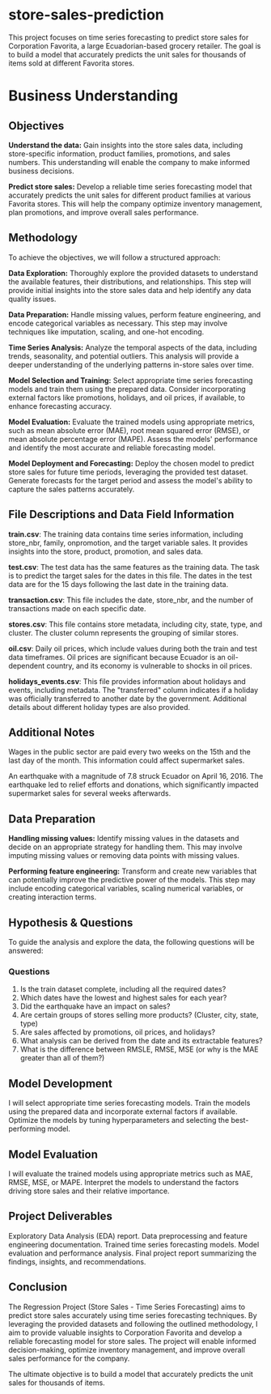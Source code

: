# store-sales-prediction
This project focuses on time series forecasting to predict store sales for Corporation Favorita, a large Ecuadorian-based grocery retailer. The goal is to build a model that accurately predicts the unit sales for thousands of items sold at different Favorita stores.



# Business Understanding
## Objectives
**Understand the data:** Gain insights into the store sales data, including store-specific information, product families, promotions, and sales numbers. This understanding will enable the company to make informed business decisions.

**Predict store sales:** Develop a reliable time series forecasting model that accurately predicts the unit sales for different product families at various Favorita stores. This will help the company optimize inventory management, plan promotions, and improve overall sales performance.

## Methodology
To achieve the objectives, we will follow a structured approach:

**Data Exploration:** Thoroughly explore the provided datasets to understand the available features, their distributions, and relationships. This step will provide initial insights into the store sales data and help identify any data quality issues.

**Data Preparation:** Handle missing values, perform feature engineering, and encode categorical variables as necessary. This step may involve techniques like imputation, scaling, and one-hot encoding.

**Time Series Analysis:** Analyze the temporal aspects of the data, including trends, seasonality, and potential outliers. This analysis will provide a deeper understanding of the underlying patterns in-store sales over time.

**Model Selection and Training:** Select appropriate time series forecasting models and train them using the prepared data. Consider incorporating external factors like promotions, holidays, and oil prices, if available, to enhance forecasting accuracy.

**Model Evaluation:** Evaluate the trained models using appropriate metrics, such as mean absolute error (MAE), root mean squared error (RMSE), or mean absolute percentage error (MAPE). Assess the models' performance and identify the most accurate and reliable forecasting model.

**Model Deployment and Forecasting:** Deploy the chosen model to predict store sales for future time periods, leveraging the provided test dataset. Generate forecasts for the target period and assess the model's ability to capture the sales patterns accurately.

## File Descriptions and Data Field Information
**train.csv**: The training data contains time series information, including store_nbr, family, onpromotion, and the target variable sales. It provides insights into the store, product, promotion, and sales data.

**test.csv**: The test data has the same features as the training data. The task is to predict the target sales for the dates in this file. The dates in the test data are for the 15 days following the last date in the training data.

**transaction.csv**: This file includes the date, store_nbr, and the number of transactions made on each specific date.

**stores.csv**: This file contains store metadata, including city, state, type, and cluster. The cluster column represents the grouping of similar stores.

**oil.csv**: Daily oil prices, which include values during both the train and test data timeframes. Oil prices are significant because Ecuador is an oil-dependent country, and its economy is vulnerable to shocks in oil prices.

**holidays_events.csv**: This file provides information about holidays and events, including metadata. The "transferred" column indicates if a holiday was officially transferred to another date by the government. Additional details about different holiday types are also provided.

## Additional Notes
Wages in the public sector are paid every two weeks on the 15th and the last day of the month. This information could affect supermarket sales.

An earthquake with a magnitude of 7.8 struck Ecuador on April 16, 2016. The earthquake led to relief efforts and donations, which significantly impacted supermarket sales for several weeks afterwards.

## Data Preparation
**Handling missing values:** Identify missing values in the datasets and decide on an appropriate strategy for handling them. This may involve imputing missing values or removing data points with missing values.

**Performing feature engineering:** Transform and create new variables that can potentially improve the predictive power of the models. This step may include encoding categorical variables, scaling numerical variables, or creating interaction terms.

## Hypothesis & Questions
To guide the analysis and explore the data, the following questions will be answered:

### Questions
1. Is the train dataset complete, including all the required dates?
2. Which dates have the lowest and highest sales for each year?
3. Did the earthquake have an impact on sales?
4. Are certain groups of stores selling more products? (Cluster, city, state, type)
5. Are sales affected by promotions, oil prices, and holidays?
6. What analysis can be derived from the date and its extractable features?
7. What is the difference between RMSLE, RMSE, MSE (or why is the MAE greater than all of them?)

## Model Development
I will select appropriate time series forecasting models.
Train the models using the prepared data and incorporate external factors if available.
Optimize the models by tuning hyperparameters and selecting the best-performing model.

## Model Evaluation
I will evaluate the trained models using appropriate metrics such as MAE, RMSE, MSE, or MAPE.
Interpret the models to understand the factors driving store sales and their relative importance.

## Project Deliverables
Exploratory Data Analysis (EDA) report.
Data preprocessing and feature engineering documentation.
Trained time series forecasting models.
Model evaluation and performance analysis.
Final project report summarizing the findings, insights, and recommendations.

## Conclusion
The Regression Project (Store Sales - Time Series Forecasting) aims to predict store sales accurately using time series forecasting techniques. By leveraging the provided datasets and following the outlined methodology, I aim to provide valuable insights to Corporation Favorita and develop a reliable forecasting model for store sales. The project will enable informed decision-making, optimize inventory management, and improve overall sales performance for the company.

The ultimate objective is to build a model that accurately predicts the unit sales for thousands of items.
